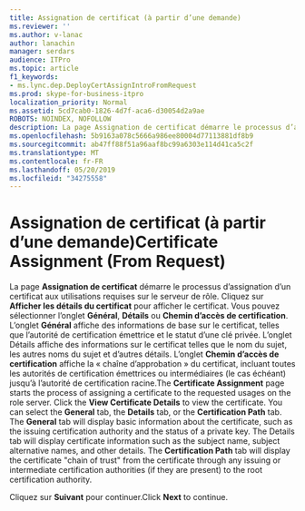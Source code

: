 ```yaml
---
title: Assignation de certificat (à partir d’une demande)
ms.reviewer: ''
ms.author: v-lanac
author: lanachin
manager: serdars
audience: ITPro
ms.topic: article
f1_keywords:
- ms.lync.dep.DeployCertAssignIntroFromRequest
ms.prod: skype-for-business-itpro
localization_priority: Normal
ms.assetid: 5cd7cab0-1826-4d7f-aca6-d30054d2a9ae
ROBOTS: NOINDEX, NOFOLLOW
description: La page Assignation de certificat démarre le processus d’assignation d’un certificat aux utilisations requises sur le serveur de rôle. Cliquez sur Afficher les détails du certificat pour afficher le certificat. Vous pouvez sélectionner l’onglet général, l’onglet Détails ou le chemin de certification. L’onglet général affiche des informations de base sur le certificat, par exemple l’autorité de certification émettrice et l’état d’une clé privée. L’onglet Détails affiche des informations sur le certificat telles que le nom du sujet, les autres noms du sujet et d’autres détails. L’onglet chemin d’accès de certification affiche le CertificateChain de trustfrom le certificat par le biais des autorités de certification émettrices ou intermédiaires (s’ils sont présents) auprès de l’autorité de certification racine.
ms.openlocfilehash: 5b9163a078c5666a986ee80004d77113881df8b9
ms.sourcegitcommit: ab47ff88f51a96aaf8bc99a6303e114d41ca5c2f
ms.translationtype: MT
ms.contentlocale: fr-FR
ms.lasthandoff: 05/20/2019
ms.locfileid: "34275558"
---
```

# <a name="certificate-assignment-from-request"></a><span data-ttu-id="cfe72-107">Assignation de certificat (à partir d’une demande)</span><span class="sxs-lookup"><span data-stu-id="cfe72-107">Certificate Assignment (From Request)</span></span>
 
<span data-ttu-id="cfe72-p102">La page **Assignation de certificat** démarre le processus d’assignation d’un certificat aux utilisations requises sur le serveur de rôle. Cliquez sur **Afficher les détails du certificat** pour afficher le certificat. Vous pouvez sélectionner l’onglet **Général**, **Détails** ou **Chemin d’accès de certification**. L’onglet **Général** affiche des informations de base sur le certificat, telles que l’autorité de certification émettrice et le statut d’une clé privée. L’onglet Détails affiche des informations sur le certificat telles que le nom du sujet, les autres noms du sujet et d’autres détails. L’onglet **Chemin d’accès de certification** affiche la « chaîne d’approbation » du certificat, incluant toutes les autorités de certification émettrices ou intermédiaires (le cas échéant) jusqu’à l’autorité de certification racine.</span><span class="sxs-lookup"><span data-stu-id="cfe72-p102">The **Certificate Assignment** page starts the process of assigning a certificate to the requested usages on the role server. Click the **View Certificate Details** to view the certificate. You can select the **General** tab, the **Details** tab, or the **Certification Path** tab. The **General** tab will display basic information about the certificate, such as the issuing certification authority and the status of a private key. The Details tab will display certificate information such as the subject name, subject alternative names, and other details. The **Certification Path** tab will display the certificate "chain of trust" from the certificate through any issuing or intermediate certification authorities (if they are present) to the root certification authority.</span></span>
  
<span data-ttu-id="cfe72-113">Cliquez sur **Suivant** pour continuer.</span><span class="sxs-lookup"><span data-stu-id="cfe72-113">Click **Next** to continue.</span></span>
  

